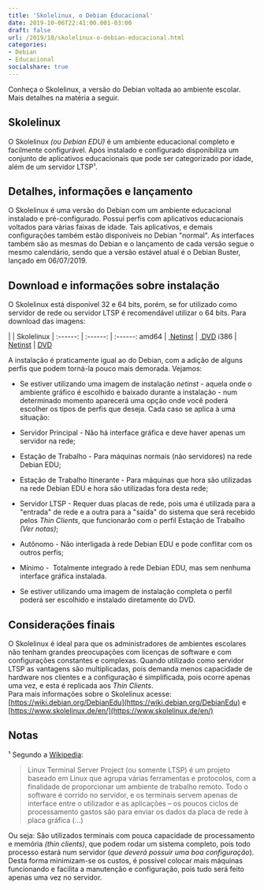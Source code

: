 ```yaml
---
title: 'Skolelinux, o Debian Educacional'
date: 2019-10-06T22:41:00.001-03:00
draft: false
url: /2019/10/skolelinux-o-debian-educacional.html
categories:
- Debian
- Educacional
socialshare: true
---
```


Conheça o Skolelinux, a versão do Debian voltada ao ambiente escolar. Mais detalhes na matéria a seguir.

<!--more--> 
 
## Skolelinux

O Skolelinux _(ou Debian EDU)_ é um ambiente educacional completo e facilmente configurável. Após instalado e configurado disponibiliza um conjunto de aplicativos educacionais que pode ser categorizado por idade, além de um servidor LTSP¹.  
  
## Detalhes, informações e lançamento

O Skolelinux é uma versão do Debian com um ambiente educacional instalado e pré-configurado. Possui perfis com aplicativos educacionais voltados para várias faixas de idade. Tais aplicativos, e demais configurações também estão disponíveis no Debian "normal". As interfaces também são as mesmas do Debian e o lançamento de cada versão segue o mesmo calendário, sendo que a versão estável atual é o Debian Buster, lançado em 06/07/2019.  
  
## Download e informações sobre instalação

O Skolelinux está disponível 32 e 64 bits, porém, se for utilizado como servidor de rede ou servidor LTSP é recomendável utilizar o 64 bits. Para download das imagens:  
  
| | Skolelinux |
:------: | :------: | :------:
amd64 | [ Netinst](http://cdimage.debian.org/cdimage/release/current/amd64/iso-cd/) | [ DVD](http://get.debian.org/cdimage/release/current/amd64/iso-bd)
i386 | [ Netinst](http://get.debian.org/cdimage/release/current/i386/iso-cd) | [ DVD](http://get.debian.org/cdimage/release/current/i386/iso-bd)  

A instalação é praticamente igual ao do Debian, com a adição de alguns perfis que podem torná-la pouco mais demorada. Vejamos:  

*   Se estiver utilizando uma imagem de instalação _netinst_ - aquela onde o ambiente gráfico é escolhido e baixado durante a instalação - num determinado momento aparecerá uma opção onde você poderá escolher os tipos de perfis que deseja. Cada caso se aplica à uma situação:

*   Servidor Principal - Não há interface gráfica e deve haver apenas um servidor na rede;
*   Estação de Trabalho - Para máquinas normais (não servidores) na rede Debian EDU;
*   Estação de Trabalho Itinerante - Para máquinas que hora são utilizadas na rede Debian EDU e hora são utilizadas fora desta rede;
*   Servidor LTSP - Requer duas placas de rede, pois uma é utilizada para a "entrada" de rede e a outra para a "saída" do sistema que será recebido pelos _Thin Clients_, que funcionarão com o perfil Estação de Trabalho _(Ver notas)_;
*   Autônomo - Não interligada à rede Debian EDU e pode conflitar com os outros perfis;
*   Mínimo -  Totalmente integrado à rede Debian EDU, mas sem nenhuma interface gráfica instalada.

*   Se estiver utilizando uma imagem de instalação completa o perfil poderá ser escolhido e instalado diretamente do DVD.

## Considerações finais

  
O Skolelinux é ideal para que os administradores de ambientes escolares não tenham grandes preocupações com licenças de software e com configurações constantes e complexas. Quando utilizado como servidor LTSP as vantagens são multiplicadas, pois demanda menos capacidade de hardware nos clientes e a configuração é simplificada, pois ocorre apenas uma vez, e esta é replicada aos _Thin Clients_.  
Para mais informações sobre o Skolelinux acesse: [https://wiki.debian.org/DebianEdu](https://wiki.debian.org/DebianEdu) e [https://www.skolelinux.de/en/](https://www.skolelinux.de/en/)  
  

## Notas
  
¹ Segundo a [Wikipedia](https://pt.wikipedia.org/wiki/LTSP):
> Linux Terminal Server Project (ou somente LTSP) é um projeto baseado em Linux que agrupa várias ferramentas e protocolos, com a finalidade de proporcionar um ambiente de trabalho remoto. Todo o software é corrido no servidor, e os terminais servem apenas de interface entre o utilizador e as aplicações – os poucos ciclos de processamento gastos são para enviar os dados da placa de rede à placa gráfica (...) 

Ou seja: São utilizados terminais com pouca capacidade de processamento e memória _(thin clients)_, que podem rodar um sistema completo, pois todo processo estará num servidor (_que deverá possuir uma boa configuração_). Desta forma minimizam-se os custos, é possível colocar mais máquinas funcionando e facilita a manutenção e configuração, pois tudo será feito apenas uma vez no servidor.
